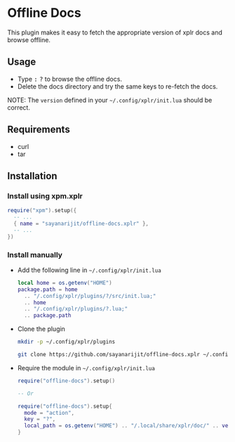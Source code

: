 # Offline Docs

This plugin makes it easy to fetch the appropriate version of xplr docs and browse offline.

## Usage

- Type <kbd>:</kbd> <kbd>?</kbd> to browse the offline docs.
- Delete the docs directory and try the same keys to re-fetch the docs.

NOTE: The `version` defined in your `~/.config/xplr/init.lua` should be correct.

## Requirements

- curl
- tar

## Installation

### Install using xpm.xplr

```lua
require("xpm").setup({
  -- ...
  { name = "sayanarijit/offline-docs.xplr" },
  -- ...
})
```

### Install manually

- Add the following line in `~/.config/xplr/init.lua`

  ```lua
  local home = os.getenv("HOME")
  package.path = home
    .. "/.config/xplr/plugins/?/src/init.lua;"
    .. home
    .. "/.config/xplr/plugins/?.lua;"
    .. package.path
  ```

- Clone the plugin

  ```bash
  mkdir -p ~/.config/xplr/plugins

  git clone https://github.com/sayanarijit/offline-docs.xplr ~/.config/xplr/plugins/offline-docs
  ```

- Require the module in `~/.config/xplr/init.lua`

  ```lua
  require("offline-docs").setup()

  -- Or

  require("offline-docs").setup{
    mode = "action",
    key = "?",
    local_path = os.getenv("HOME") .. "/.local/share/xplr/doc/" .. version
  }
  ```
